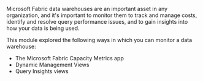 Microsoft Fabric data warehouses are an important asset in any organization, and it's important to monitor them to track and manage costs, identify and resolve query performance issues, and to gain insights into how your data is being used.

This module explored the following ways in which you can monitor a data warehouse:

- The Microsoft Fabric Capacity Metrics app
- Dynamic Management Views
- Query Insights views
